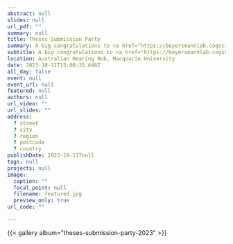 ```yaml
---
abstract: null
slides: null
url_pdf: ""
summary: null
title: Theses Submission Party
summary: A big congratulations to <a href="https://beyersmannlab.cogscience.org/author/elisabetta-de-simone/" target="_blank">Elisabetta DeSimone</a> (PhD), <a href="https://beyersmannlab.cogscience.org/author/alicia-ormond/" target="_blank">Alicia Ormond</a> (MRes), <a href="https://beyersmannlab.cogscience.org/author/alex-kilby/" target="_blank">Alex Kilby</a> (Psych Hons), and <a href="https://beyersmannlab.cogscience.org/author/dylan-mcleod/" target="_blank">Dylan Mcleod</a> (Psych Hons), for submitting their theses.
subtitle: A big congratulations to <a href="https://beyersmannlab.cogscience.org/author/elisabetta-de-simone/" target="_blank">Elisabetta DeSimone</a> (PhD), <a href="https://beyersmannlab.cogscience.org/author/alicia-ormond/" target="_blank">Alicia Ormond</a> (MRes), <a href="https://beyersmannlab.cogscience.org/author/alex-kilby/" target="_blank">Alex Kilby</a> (Psych Hons), and <a href="https://beyersmannlab.cogscience.org/author/dylan-mcleod/" target="_blank">Dylan Mcleod</a> (Psych Hons), for submitting their theses.
location: Australian Hearing Hub, Macquarie University
date: 2023-10-11T15:00:35.648Z
all_day: false
event: null
event_url: null
featured: null
authors: null
url_video: ""
url_slides: ""
address:
  ? street
  ? city
  ? region
  ? postcode
  ? country
publishDate: 2023-10-11Tnull
tags: null
projects: null
image:
  caption: ""
  focal_point: null
  filename: featured.jpg
  preview_only: true
url_code: ""

---
```


{{< gallery album="theses-submission-party-2023" >}}
